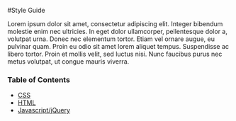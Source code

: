 #Style Guide

Lorem ipsum dolor sit amet, consectetur adipiscing elit. Integer bibendum molestie enim nec ultricies. In eget dolor ullamcorper, pellentesque dolor a, volutpat urna. Donec nec elementum tortor. Etiam vel ornare augue, eu pulvinar quam. Proin eu odio sit amet lorem aliquet tempus. Suspendisse ac libero tortor. Proin et mollis velit, sed luctus nisi. Nunc faucibus purus nec metus volutpat, ut congue mauris viverra.

### Table of Contents

* [CSS](/css.md)
* [HTML](/html.md)
* [Javascript/jQuery](/javascript.md)
